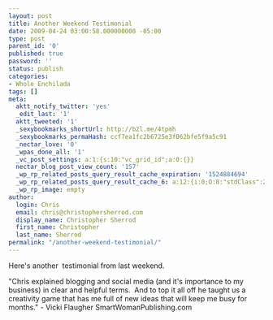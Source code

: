 ```yaml
---
layout: post
title: Another Weekend Testimonial
date: 2009-04-24 03:00:58.000000000 -05:00
type: post
parent_id: '0'
published: true
password: ''
status: publish
categories:
- Whole Enchilada
tags: []
meta:
  aktt_notify_twitter: 'yes'
  _edit_last: '1'
  aktt_tweeted: '1'
  _sexybookmarks_shortUrl: http://b2l.me/4tpmh
  _sexybookmarks_permaHash: ccf7ea1fc2b6725e3f062bfe5f9a5c91
  _nectar_love: '0'
  _wpas_done_all: '1'
  _vc_post_settings: a:1:{s:10:"vc_grid_id";a:0:{}}
  nectar_blog_post_view_count: '157'
  _wp_rp_related_posts_query_result_cache_expiration: '1524884694'
  _wp_rp_related_posts_query_result_cache_6: a:12:{i:0;O:8:"stdClass":2:{s:7:"post_id";s:4:"1647";s:5:"score";s:18:"125.14556778798988";}i:1;O:8:"stdClass":2:{s:7:"post_id";s:4:"1540";s:5:"score";s:16:"63.7350249813665";}i:2;O:8:"stdClass":2:{s:7:"post_id";s:4:"1815";s:5:"score";s:18:"58.997945592694634";}i:3;O:8:"stdClass":2:{s:7:"post_id";s:4:"1526";s:5:"score";s:16:"53.7419306057254";}i:4;O:8:"stdClass":2:{s:7:"post_id";s:4:"1801";s:5:"score";s:17:"53.19809617418937";}i:5;O:8:"stdClass":2:{s:7:"post_id";s:4:"1681";s:5:"score";s:17:"53.19809617418937";}i:6;O:8:"stdClass":2:{s:7:"post_id";s:4:"1773";s:5:"score";s:16:"52.0557559500041";}i:7;O:8:"stdClass":2:{s:7:"post_id";s:4:"3034";s:5:"score";s:17:"47.65008656963684";}i:8;O:8:"stdClass":2:{s:7:"post_id";s:4:"1636";s:5:"score";s:17:"47.65008656963684";}i:9;O:8:"stdClass":2:{s:7:"post_id";s:1:"7";s:5:"score";s:16:"24.9959441130867";}i:10;O:8:"stdClass":2:{s:7:"post_id";s:4:"2335";s:5:"score";s:18:"24.583464543713188";}i:11;O:8:"stdClass":2:{s:7:"post_id";s:4:"1642";s:5:"score";s:17:"24.18147390786086";}}
  _wp_rp_image: empty
author:
  login: Chris
  email: chris@christophersherrod.com
  display_name: Christopher Sherrod
  first_name: Christopher
  last_name: Sherrod
permalink: "/another-weekend-testimonial/"
---
```

<p>Here's another  testimonial from last weekend.</p>
<p>"Chris explained blogging and social media (and it's importance to my business) in clear and helpful terms.  And to top it all off he taught us a creativity game that has me full of new ideas that will keep me busy for months." - Vicki Flaugher SmartWomanPublishing.com</p>
